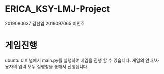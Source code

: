 # ERICA_KSY-LMJ-Project
2019080637 김선엽
2019097065 이민주

# 게임진행
ubuntu 터미널에서 main.py를 실행하여 게임을 진행 할 수 있습니다.
게임의 안내/사용자의 입력 모두 실행창을 통해서 진행됩니다.
